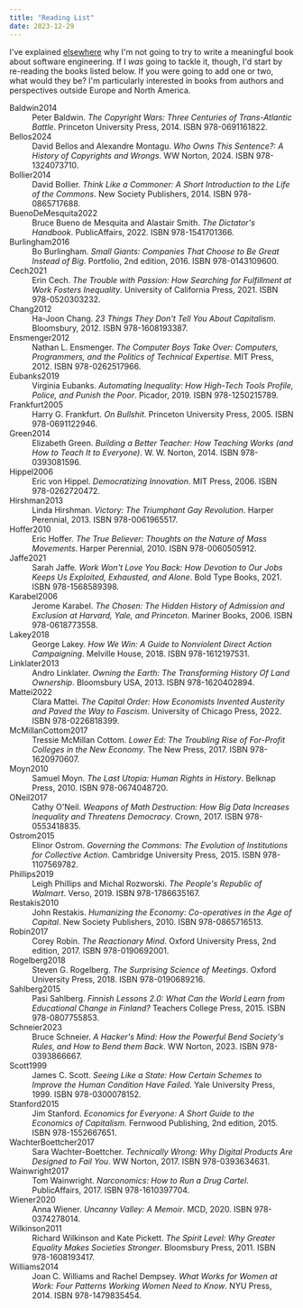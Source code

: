 ```yaml
---
title: "Reading List"
date: 2023-12-29
---
```


I've explained [elsewhere][ultracrepidarian]
why I'm not going to try to write a meaningful book about software engineering.
If I *was* going to tackle it,
though,
I'd start by re-reading the books listed below.
If you were going to add one or two,
what would they be?
I'm particularly interested in books from authors and perspectives outside Europe and North America.

[ultracrepidarian]: @root/2023/12/12/it-ultracrepidarian/

<dl>

<dt id="Baldwin2014">Baldwin2014</dt>
<dd>Peter Baldwin.
<em>The Copyright Wars: Three Centuries of Trans-Atlantic Battle</em>.
Princeton University Press, 2014.
ISBN 978-0691161822.</dd>

<dt id="Bellos2024">Bellos2024</dt>
<dd>David Bellos and Alexandre Montagu.
<em>Who Owns This Sentence?: A History of Copyrights and Wrongs</em>.
WW Norton, 2024.
ISBN 978-1324073710.</dd>

<dt id="Bollier2014">Bollier2014</dt>
<dd>David Bollier.
<em>Think Like a Commoner: A Short Introduction to the Life of the Commons</em>.
New Society Publishers, 2014.
ISBN 978-0865717688.</dd>

<dt id="BuenoDeMesquita2022">BuenoDeMesquita2022</dt>
<dd>Bruce <span class="bibtex-protected">Bueno de Mesquita</span> and Alastair Smith.
<em>The Dictator's Handbook</em>.
PublicAffairs, 2022.
ISBN 978-1541701366.</dd>

<dt id="Burlingham2016">Burlingham2016</dt>
<dd>Bo&nbsp;Burlingham.
<em>Small Giants: Companies That Choose to Be Great Instead of Big</em>.
Portfolio, 2nd edition, 2016.
ISBN 978-0143109600.</dd>

<dt id="Cech2021">Cech2021</dt>
<dd>Erin Cech.
<em>The Trouble with Passion: How Searching for Fulfillment at Work Fosters Inequality</em>.
University of California Press, 2021.
ISBN 978-0520303232.</dd>

<dt id="Chang2012">Chang2012</dt>
<dd><span class="bibtex-protected">Ha-Joon</span> Chang.
<em>23 Things They Don't Tell You About Capitalism</em>.
Bloomsbury, 2012.
ISBN 978-1608193387.</dd>

<dt id="Ensmenger2012">Ensmenger2012</dt>
<dd>Nathan&nbsp;L. Ensmenger.
<em>The Computer Boys Take Over: Computers, Programmers, and the Politics of Technical Expertise</em>.
<span class="bibtex-protected">MIT</span> Press, 2012.
ISBN 978-0262517966.</dd>

<dt id="Eubanks2019">Eubanks2019</dt>
<dd>Virginia Eubanks.
<em>Automating Inequality: How High-Tech Tools Profile, Police, and Punish the Poor</em>.
Picador, 2019.
ISBN 978-1250215789.</dd>

<dt id="Frankfurt2005">Frankfurt2005</dt>
<dd>Harry&nbsp;G. Frankfurt.
<em>On Bullshit</em>.
Princeton University Press, 2005.
ISBN 978-0691122946.</dd>

<dt id="Green2014">Green2014</dt>
<dd>Elizabeth Green.
<em>Building a Better Teacher: How Teaching Works (and How to Teach It to Everyone)</em>.
W. W. Norton, 2014.
ISBN 978-0393081596.</dd>

<dt id="Hippel2006">Hippel2006</dt>
<dd>Eric <span class="bibtex-protected">von Hippel</span>.
<em>Democratizing Innovation</em>.
MIT Press, 2006.
ISBN 978-0262720472.</dd>

<dt id="Hirshman2013">Hirshman2013</dt>
<dd>Linda Hirshman.
<em>Victory: The Triumphant Gay Revolution</em>.
Harper Perennial, 2013.
ISBN 978-0061965517.</dd>

<dt id="Hoffer2010">Hoffer2010</dt>
<dd>Eric Hoffer.
<em>The True Believer: Thoughts on the Nature of Mass Movements</em>.
Harper Perennial, 2010.
ISBN 978-0060505912.</dd>

<dt id="Jaffe2021">Jaffe2021</dt>
<dd>Sarah Jaffe.
<em>Work Won't Love You Back: How Devotion to Our Jobs Keeps Us Exploited, Exhausted, and Alone</em>.
Bold Type Books, 2021.
ISBN 978-1568589398.</dd>

<dt id="Karabel2006">Karabel2006</dt>
<dd>Jerome Karabel.
<em>The Chosen: The Hidden History of Admission and Exclusion at Harvard, Yale, and Princeton</em>.
Mariner Books, 2006.
ISBN 978-0618773558.</dd>

<dt id="Lakey2018">Lakey2018</dt>
<dd>George Lakey.
<em>How We Win: A Guide to Nonviolent Direct Action Campaigning</em>.
Melville House, 2018.
ISBN 978-1612197531.</dd>

<dt id="Linklater2013">Linklater2013</dt>
<dd>Andro Linklater.
<em>Owning the Earth: The Transforming History Of Land Ownership</em>.
Bloomsbury USA, 2013.
ISBN 978-1620402894.</dd>

<dt id="Mattei2022">Mattei2022</dt>
<dd>Clara Mattei.
<em>The Capital Order: How Economists Invented Austerity and Paved the Way to Fascism</em>.
University of Chicago Press, 2022.
ISBN 978-0226818399.</dd>

<dt id="McMillanCottom2017">McMillanCottom2017</dt>
<dd>Tressie <span class="bibtex-protected">McMillan Cottom</span>.
<em>Lower Ed: The Troubling Rise of For-Profit Colleges in the New Economy</em>.
The New Press, 2017.
ISBN 978-1620970607.</dd>

<dt id="Moyn2010">Moyn2010</dt>
<dd>Samuel Moyn.
<em>The Last Utopia: Human Rights in History</em>.
Belknap Press, 2010.
ISBN 978-0674048720.</dd>

<dt id="ONeil2017">ONeil2017</dt>
<dd>Cathy O'Neil.
<em>Weapons of Math Destruction: How Big Data Increases Inequality and Threatens Democracy</em>.
Crown, 2017.
ISBN 978-0553418835.</dd>

<dt id="Ostrom2015">Ostrom2015</dt>
<dd>Elinor Ostrom.
<em>Governing the Commons: The Evolution of Institutions for Collective Action</em>.
Cambridge University Press, 2015.
ISBN 978-1107569782.</dd>

<dt id="Phillips2019">Phillips2019</dt>
<dd>Leigh Phillips and Michal Rozworski.
<em>The People's Republic of Walmart</em>.
Verso, 2019.
ISBN 978-1786635167.</dd>

<dt id="Restakis2010">Restakis2010</dt>
<dd>John Restakis.
<em>Humanizing the Economy: Co-operatives in the Age of Capital</em>.
New Society Publishers, 2010.
ISBN 978-0865716513.</dd>

<dt id="Robin2017">Robin2017</dt>
<dd>Corey Robin.
<em>The Reactionary Mind</em>.
Oxford University Press, 2nd edition, 2017.
ISBN 978-0190692001.</dd>

<dt id="Rogelberg2018">Rogelberg2018</dt>
<dd>Steven&nbsp;G. Rogelberg.
<em>The Surprising Science of Meetings</em>.
Oxford University Press, 2018.
ISBN 978-0190689216.</dd>

<dt id="Sahlberg2015">Sahlberg2015</dt>
<dd>Pasi Sahlberg.
<em>Finnish Lessons 2.0: What Can the World Learn from Educational Change in Finland?</em>
Teachers College Press, 2015.
ISBN 978-0807755853.</dd>

<dt id="Schneier2023">Schneier2023</dt>
<dd>Bruce Schneier.
<em>A Hacker's Mind: How the Powerful Bend Society's Rules, and How to Bend them Back</em>.
WW Norton, 2023.
ISBN 978-0393866667.</dd>

<dt id="Scott1999">Scott1999</dt>
<dd>James&nbsp;C. Scott.
<em>Seeing Like a State: How Certain Schemes to Improve the Human Condition Have Failed</em>.
Yale University Press, 1999.
ISBN 978-0300078152.</dd>

<dt id="Stanford2015">Stanford2015</dt>
<dd>Jim Stanford.
<em>Economics for Everyone: A Short Guide to the Economics of Capitalism</em>.
Fernwood Publishing, 2nd edition, 2015.
ISBN 978-1552667651.</dd>

<dt id="WachterBoettcher2017">WachterBoettcher2017</dt>
<dd>Sara Wachter-Boettcher.
<em>Technically Wrong: Why Digital Products Are Designed to Fail You</em>.
WW Norton, 2017.
ISBN 978-0393634631.</dd>

<dt id="Wainwright2017">Wainwright2017</dt>
<dd>Tom Wainwright.
<em>Narconomics: How to Run a Drug Cartel</em>.
PublicAffairs, 2017.
ISBN 978-1610397704.</dd>

<dt id="Wiener2020">Wiener2020</dt>
<dd>Anna Wiener.
<em>Uncanny Valley: A Memoir</em>.
MCD, 2020.
ISBN 978-0374278014.</dd>

<dt id="Wilkinson2011">Wilkinson2011</dt>
<dd>Richard Wilkinson and Kate Pickett.
<em>The Spirit Level: Why Greater Equality Makes Societies Stronger</em>.
Bloomsbury Press, 2011.
ISBN 978-1608193417.</dd>

<dt id="Williams2014">Williams2014</dt>
<dd>Joan&nbsp;C. Williams and Rachel Dempsey.
<em>What Works for Women at Work: Four Patterns Working Women Need to Know</em>.
<span class="bibtex-protected">NYU</span> Press, 2014.
ISBN 978-1479835454.</dd>

</dl>
